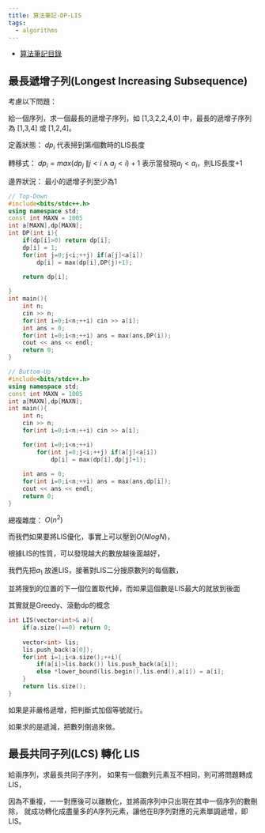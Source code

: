 ```yaml
---
title: 算法筆記-DP-LIS
tags: 
  - algorithms
---
```


* [算法筆記目錄](/posts/algo-index/)

## 最長遞增子列(Longest Increasing Subsequence)

考慮以下問題：

給一個序列，求一個最長的遞增子序列，如 [1,3,2,2,4,0] 中，最長的遞增子序列為 [1,3,4] 或 [1,2,4]。

定義狀態： $dp_i$ 代表掃到第$i$個數時的LIS長度

轉移式： $dp_i = max(dp_j\ \| j<i \land a_j<i) + 1$ 表示當發現$a_j < a_i$，則LIS長度+1

邊界狀況： 最小的遞增子列至少為1

```cpp
// Top-Down
#include<bits/stdc++.h>
using namespace std;
const int MAXN = 1005
int a[MAXN],dp[MAXN];
int DP(int i){
    if(dp[i]>0) return dp[i];
	dp[i] = 1;
	for(int j=0;j<i;++j) if(a[j]<a[i]) 
	    dp[i] = max(dp[i],DP(j)+1);
	
	return dp[i];

}
int main(){
    int n;
	cin >> n;
	for(int i=0;i<n;++i) cin >> a[i];
	int ans = 0;
	for(int i=0;i<n;++i) ans = max(ans,DP(i));
	cout << ans << endl;
    return 0;
}
```

```cpp
// Buttom-Up
#include<bits/stdc++.h>
using namespace std;
const int MAXN = 1005
int a[MAXN],dp[MAXN];
int main(){
    int n;
	cin >> n;
	for(int i=0;i<n;++i) cin >> a[i];

	for(int i=0;i<n;++i)
		for(int j=0;j<i;++j) if(a[j]<a[i])
			dp[i] = max(dp[i],dp[j]+1);
	
	int ans = 0;
	for(int i=0;i<n;++i) ans = max(ans,dp[i]);
	cout << ans << endl;
    return 0;
}
```

總複雜度： $O(n^2)$

而我們如果要將LIS優化，事實上可以壓到$O(NlogN)$，

根據LIS的性質，可以發現越大的數放越後面越好，

我們先把$a_1$ 放進LIS，接著對LIS二分搜原數列的每個數，

並將搜到的位置的下一個位置取代掉，而如果這個數是LIS最大的就放到後面

其實就是Greedy、滾動dp的概念

```cpp
int LIS(vector<int>& a){
	if(a.size()==0) return 0;
	
	vector<int> lis;
	lis.push_back(a[0]);
	for(int i=1;i<a.size();++i){
	    if(a[i]>lis.back()) lis.push_back(a[i]);
		else *lower_bound(lis.begin(),lis.end(),a[i]) = a[i];
	}
	return lis.size();
}
```


如果是非嚴格遞增，把判斷式加個等號就行。

如果求的是遞減，把數列倒過來做。

## 最長共同子列(LCS) 轉化 LIS

給兩序列，求最長共同子序列，
如果有一個數列元素互不相同，則可將問題轉成LIS，

因為不重複，一一對應後可以離散化，並將兩序列中只出現在其中一個序列的數刪除，
就成功轉化成盡量多的A序列元素，讓他在B序列對應的元素單調遞增，即LIS。



